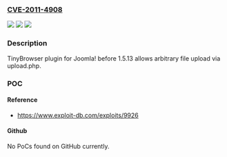 ### [CVE-2011-4908](https://cve.mitre.org/cgi-bin/cvename.cgi?name=CVE-2011-4908)
![](https://img.shields.io/static/v1?label=Product&message=TinyBrowser%20Plugin&color=blue)
![](https://img.shields.io/static/v1?label=Version&message=n%2Fa&color=blue)
![](https://img.shields.io/static/v1?label=Vulnerability&message=Arbitrary%20File%20Upload&color=brighgreen)

### Description

TinyBrowser plugin for Joomla! before 1.5.13 allows arbitrary file upload via upload.php.

### POC

#### Reference
- https://www.exploit-db.com/exploits/9926

#### Github
No PoCs found on GitHub currently.

